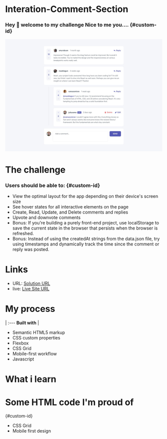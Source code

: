 # Interation-Comment-Section
### Hey :wave: welcome to my challenge Nice to me you.... {#custom-id}

![Interation comment section](/design/desktop-design.jpg)

# The challenge

### Users should be able to: {#custom-id}

- View the optimal layout for the app depending on their device's screen size
- See hover states for all interactive elements on the page
- Create, Read, Update, and Delete comments and replies
- Upvote and downvote comments
- Bonus: If you're building a purely front-end project, use localStorage to save the current state in the browser that persists when the browser is refreshed.
- Bonus: Instead of using the createdAt strings from the data.json file, try using timestamps and dynamically track the time since the comment or reply was posted.

# Links
- URL: [Solution URL](https://github.com/tdmoree/Interation-Comment-Section.git)
- live: [Live Site URL]( https://tdmoree.github.io/Interation-Comment-Section/)

 # My process
 | :--- **Built with**        |

   - Semantic HTML5 markup
   - CSS custom properties
   - Flexbox
   - CSS Grid
   - Mobile-first workflow
   - Javascript


# What i learn 

### <h1>Some HTML code I'm proud of</h1> {#custom-id}

- CSS Grid
- Mobile first design 


